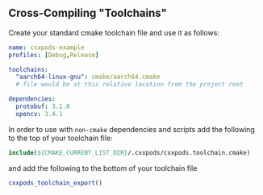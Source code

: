 ## Cross-Compiling "Toolchains"

Create your standard cmake toolchain file and
use it as follows:

```yaml
name: cxxpods-example
profiles: [Debug,Release]

toolchains:
  "aarch64-linux-gnu": cmake/aarch64.cmake 
  # file would be at this relative location from the project root

dependencies:
  protobuf: 3.1.0
  opencv: 3.4.1

```

In order to use with `non-cmake` dependencies and scripts
add the following to the top of your toolchain file:

```cmake
include(${CMAKE_CURRENT_LIST_DIR}/.cxxpods/cxxpods.toolchain.cmake)
```

and add the following to the bottom of your toolchain file

```cmake
cxxpods_toolchain_export()
```

